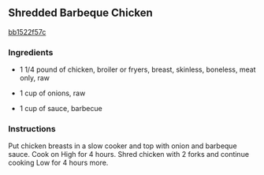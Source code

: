 ## Shredded Barbeque Chicken

[bb1522f57c](http://allrecipes.com/recipe/shredded-barbeque-chicken/)

### Ingredients

 - 1 1/4 pound of chicken, broiler or fryers, breast, skinless, boneless, meat only, raw

 - 1 cup of onions, raw

 - 1 cup of sauce, barbecue

### Instructions

Put chicken breasts in a slow cooker and top with onion and barbeque sauce. Cook on High for 4 hours. Shred chicken with 2 forks and continue cooking Low for 4 hours more.